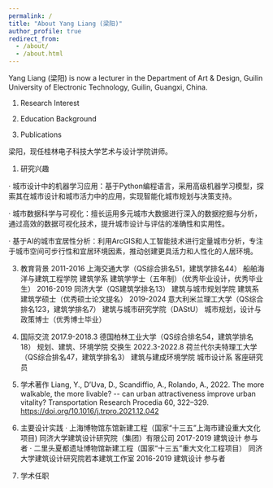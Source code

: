 ```yaml
---
permalink: /
title: "About Yang Liang (梁阳)"
author_profile: true
redirect_from: 
  - /about/
  - /about.html
---
```


Yang Liang (梁阳) is now a lecturer in the Department of Art & Design, Guilin University of Electronic Technology, Guilin, Guangxi, China. 
1. Research Interest

2. Education Background

3. Publications


梁阳，现任桂林电子科技大学艺术与设计学院讲师。

1. 研究兴趣

·  城市设计中的机器学习应用：基于Python编程语言，采用高级机器学习模型，探索其在城市设计和城市活力中的应用，实现智能化城市规划与决策支持。

·  城市数据科学与可视化：擅长运用多元城市大数据进行深入的数据挖掘与分析，通过高效的数据可视化技术，提升城市设计与评估的准确性和实用性。

·  基于AI的城市宜居性分析：利用ArcGIS和人工智能技术进行定量城市分析，专注于城市空间可步行性和宜居环境因素，推动创建更具活力和人性化的人居环境。

3. 教育背景
2011-2016 上海交通大学（QS综合排名51，建筑学排名44）
           船舶海洋与建筑工程学院 建筑学系 建筑学学士（五年制）（优秀毕业设计，优秀毕业生）
2016-2019 同济大学（QS建筑学排名13）
          建筑与城市规划学院 建筑系 建筑学硕士（优秀硕士论文提名）
2019-2024 意大利米兰理工大学（QS综合排名123，建筑学排名7）
          建筑与城市研究学院（DAStU） 城市规划，设计与政策博士（优秀博士毕业）

4. 国际交流
2017.9-2018.3 德国柏林工业大学（QS综合排名54，建筑学排名18）
              规划、建筑、环境学院 交换生
2022.3-2022.8 荷兰代尔夫特理工大学 （QS综合排名47，建筑学排名3）
              建筑与建成环境学院 城市设计系 客座研究员

6. 学术著作
Liang, Y., D’Uva, D., Scandiffio, A., Rolando, A., 2022. The more walkable, the more livable? -- can urban attractiveness improve urban vitality? Transportation Research Procedia 60, 322–329. https://doi.org/10.1016/j.trpro.2021.12.042

7. 主要设计实践
·  上海博物馆东馆新建工程（国家“十三五”上海市建设重大文化项目)
    同济大学建筑设计研究院（集团）有限公司 2017-2019 建筑设计 参与者
·  二里头夏都遗址博物馆新建工程（国家“十三五”重大文化工程项目）
    同济大学建筑设计研究院若本建筑工作室 2016-2019 建筑设计 参与者

8. 学术任职

